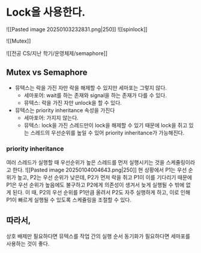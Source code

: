 # Lock을 사용한다.
![[Pasted image 20250103232831.png|250]]
![[spinlock]]

![[Mutex]]

![[전공 CS/지난 학기/운영체제/semaphore]]
## Mutex vs Semaphore
- 뮤텍스는 락을 가진 자만 락을 해제할 수 있지만 세마포는 그렇지 않다.
	- 세마포어: wait를 하는 존재와 signal을 하는 존재가 다를 수 있다.
	- 뮤텍스: 락을 가진 자만 unlock을 할 수 있다.
- 뮤텍스는 priority inheritance 속성을 가진다
	- 세마포어: 가지지 않는다.
	- 뮤텍스: lock을 가진 스레드만이 lock을 해제할 수 있기 때문에 lock을 쥐고 있는 스레드의 우선순위를 높일 수 있어 priority inheritance가 가능해진다.
### priority inheritance
여러 스레드가 실행할 때 우선순위가 높은 스레드를 먼저 실행시키는 것을 스케쥴링이라고 한다.
![[Pasted image 20250104004643.png|250]]
현 상황에서 P1는 우선 순위가 높고, P2는 우선 순위가 낮은데, P2가 먼저 락을 쥐고 P1이 이를 기다리기 때문에 P1은 우선 순위가 높음에도 불구하고 P2에게 의존성이 생겨서 늦게 실행될 수 밖에 없게 된다.
이 때, P2의 우선 순위를 P1만큼 올려서 P2도 자주 실행하게 하고, 이로 인해 P1이 빠르게 실행될 수 있도록 스케쥴링을 조절할 수 있다.
## 따라서,
상호 배제만 필요하다면 뮤텍스를 작업 간의 실행 순서 동기화가 필요하다면 세마포를 사용하는 것이 좋다.
